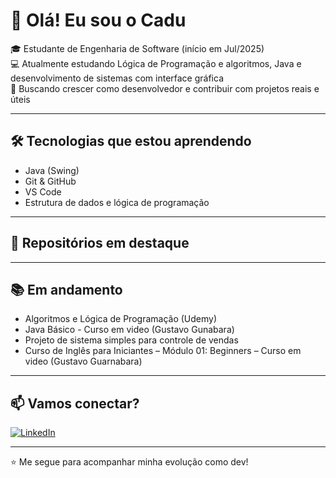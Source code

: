 # 👋 Olá! Eu sou o Cadu

🎓 Estudante de Engenharia de Software (início em Jul/2025)  
💻 Atualmente estudando Lógica de Programação e algoritmos, Java e desenvolvimento de sistemas com interface gráfica  
🚀 Buscando crescer como desenvolvedor e contribuir com projetos reais e úteis

---

## 🛠️ Tecnologias que estou aprendendo

- Java (Swing)
- Git & GitHub
- VS Code
- Estrutura de dados e lógica de programação

---

## 📌 Repositórios em destaque



---

## 📚 Em andamento

- Algoritmos e Lógica de Programação (Udemy)  
- Java Básico - Curso em video (Gustavo Gunabara)
- Projeto de sistema simples para controle de vendas
- Curso de Inglês para Iniciantes – Módulo 01: Beginners – Curso em video (Gustavo Guarnabara)
---

## 📫 Vamos conectar?

[![LinkedIn](https://img.shields.io/badge/LinkedIn-blue?logo=linkedin&style=for-the-badge)](https://www.linkedin.com/in/caducdev)

---

⭐ Me segue para acompanhar minha evolução como dev!
